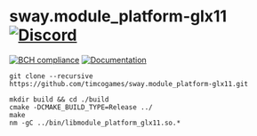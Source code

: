 # sway.module_platform-glx11 [![Discord](https://discordapp.com/api/guilds/402238411639095297/widget.png)](https://discord.gg/vCMcgwQ)

[![BCH compliance](https://bettercodehub.com/edge/badge/timcogames/sway.module_platform-glx11?branch=master)](https://bettercodehub.com/)
[![Documentation](https://codedocs.xyz/timcogames/sway.module_platform-glx11.svg)](https://codedocs.xyz/timcogames/sway.module_platform-glx11/)

```console
git clone --recursive https://github.com/timcogames/sway.module_platform-glx11.git
```

```console
mkdir build && cd ./build
cmake -DCMAKE_BUILD_TYPE=Release ../
make
nm -gC ../bin/libmodule_platform_glx11.so.*
```
